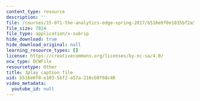 ```yaml
---
content_type: resource
description: ''
file: /courses/15-071-the-analytics-edge-spring-2017/b516e0f0e1035bf2a57a216cb0f68c46_UVeZhQBNvkE.vtt
file_size: 7824
file_type: application/x-subrip
hide_download: true
hide_download_original: null
learning_resource_types: []
license: https://creativecommons.org/licenses/by-nc-sa/4.0/
ocw_type: OCWFile
resourcetype: Other
title: 3play caption file
uid: b516e0f0-e103-5bf2-a57a-216cb0f68c46
video_metadata:
  youtube_id: null
---
```

